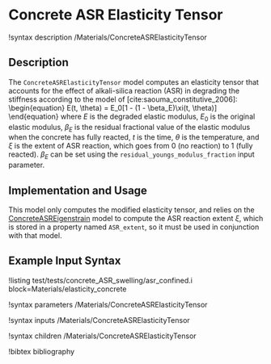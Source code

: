 # Concrete ASR Elasticity Tensor

!syntax description /Materials/ConcreteASRElasticityTensor

## Description

The `ConcreteASRElasticityTensor` model computes an elasticity tensor that accounts for the effect of alkali-silica reaction (ASR) in degrading the stiffness according to the model of [cite:saouma_constitutive_2006]:
\begin{equation}
E(t, \theta) = E_0[1 - (1 - \beta_E)\xi(t, \theta)]
\end{equation}
where $E$ is the degraded elastic modulus, $E_0$ is the original elastic modulus, $\beta_E$ is the residual fractional value of the elastic modulus when the concrete has fully reacted, $t$ is the time, $\theta$ is the temperature, and $\xi$ is the extent of ASR reaction, which goes from 0 (no reaction) to 1 (fully reacted).  $\beta_E$ can be set using the `residual_youngs_modulus_fraction` input parameter.

## Implementation and Usage

This model only computes the modified elasticity tensor, and relies on the [ConcreteASREigenstrain](ConcreteASREigenstrain.md) model to compute the ASR reaction extent $\xi$, which is stored in a property named `ASR_extent`, so it must be used in conjunction with that model.

## Example Input Syntax

!listing test/tests/concrete_ASR_swelling/asr_confined.i block=Materials/elasticity_concrete

!syntax parameters /Materials/ConcreteASRElasticityTensor

!syntax inputs /Materials/ConcreteASRElasticityTensor

!syntax children /Materials/ConcreteASRElasticityTensor

!bibtex bibliography
